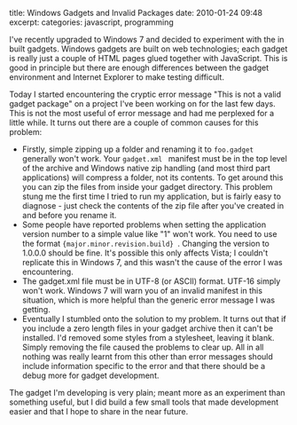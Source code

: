 title: Windows Gadgets and Invalid Packages
date: 2010-01-24 09:48
excerpt: 
categories: javascript, programming

I've recently upgraded to Windows 7 and decided to experiment with the in built gadgets. Windows gadgets are built on web technologies; each gadget is really just a couple of HTML pages glued together with JavaScript. This is good in principle but there are enough differences between the gadget environment and Internet Explorer to make testing difficult.

<!--more-->Today I started encountering the cryptic error message "This is not a valid gadget package" on a project I've been working on for the last few days. This is not the most useful of error message and had me perplexed for a little while. It turns out there are a couple of common causes for this problem:

*   Firstly, simple zipping up a folder and renaming it to  `foo.gadget ` generally won't work. Your  `gadget.xml ` manifest must be in the top level of the archive and Windows native zip handling (and most third part applications) will compress a folder, not its contents. To get around this you can zip the files from inside your gadget directory. This problem stung me the first time I tried to run my application, but is fairly easy to diagnose - just check the contents of the zip file after you've created in and before you rename it.
*   Some people have reported problems when setting the application version number to a simple value like "1" won't work. You need to use the format  `{major.minor.revision.build} `. Changing the version to 1.0.0.0 should be fine. It's possible this only affects Vista; I couldn't replicate this in Windows 7, and this wasn't the cause of the error I was encountering.
*   The gadget.xml file must be in UTF-8 (or ASCII) format. UTF-16 simply won't work. Windows 7 will warn you of an invalid manifest in this situation, which is more helpful than the generic error message I was getting.
*   Eventually I stumbled onto the solution to my problem. It turns out that if you include a zero length files in your gadget archive then it can't be installed. I'd removed some styles from a stylesheet, leaving it blank. Simply removing the file caused the problems to clear up.
All in all nothing was really learnt from this other than error messages should include information specific to the error and that there should be a debug more for gadget development.

The gadget I'm developing is very plain; meant more as an experiment than something useful, but I did build a few small tools that made development easier and that I hope to share in the near future.